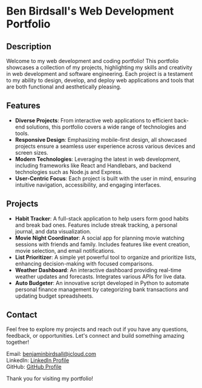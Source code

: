 # Ben Birdsall's Web Development Portfolio

## Description
Welcome to my web development and coding portfolio! This portfolio showcases a collection of my projects, highlighting my skills and creativity in web development and software engineering. Each project is a testament to my ability to design, develop, and deploy web applications and tools that are both functional and aesthetically pleasing.

## Features
* **Diverse Projects**: From interactive web applications to efficient back-end solutions, this portfolio covers a wide range of technologies and tools.
* **Responsive Design**: Emphasizing mobile-first design, all showcased projects ensure a seamless user experience across various devices and screen sizes.
* **Modern Technologies**: Leveraging the latest in web development, including frameworks like React and Handlebars, and backend technologies such as Node.js and Express.
* **User-Centric Focus**: Each project is built with the user in mind, ensuring intuitive navigation, accessibility, and engaging interfaces.

## Projects
* **Habit Tracker**: A full-stack application to help users form good habits and break bad ones. Features include streak tracking, a personal journal, and data visualization.
* **Movie Night Coordinator**: A social app for planning movie watching sessions with friends and family. Includes features like event creation, movie selection, and email notifications.
* **List Prioritizer**: A simple yet powerful tool to organize and prioritize lists, enhancing decision-making with focused comparisons.
* **Weather Dashboard**: An interactive dashboard providing real-time weather updates and forecasts. Integrates various APIs for live data.
* **Auto Budgeter**: An innovative script developed in Python to automate personal finance management by categorizing bank transactions and updating budget spreadsheets.

## Contact
Feel free to explore my projects and reach out if you have any questions, feedback, or opportunities. Let's connect and build something amazing together!

Email: benjaminbirdsall@icloud.com <br>
LinkedIn: [LinkedIn Profile](https://www.linkedin.com/in/your-username) <br>
GitHub: [GitHub Profile](https://www.github.com/iBenThere6)

Thank you for visiting my portfolio!

